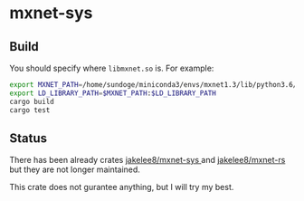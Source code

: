 # mxnet-sys

## Build

You should specify where `libmxnet.so` is. For example:

```bash
export MXNET_PATH=/home/sundoge/miniconda3/envs/mxnet1.3/lib/python3.6/site-packages/mxnet
export LD_LIBRARY_PATH=$MXNET_PATH:$LD_LIBRARY_PATH
cargo build
cargo test
```

## Status

There has been already crates [jakelee8/mxnet-sys
](https://github.com/jakelee8/mxnet-sys) and [jakelee8/mxnet-rs
](https://github.com/jakelee8/mxnet-rs) but they are not longer maintained.

This crate does not gurantee anything, but I will try my best.
